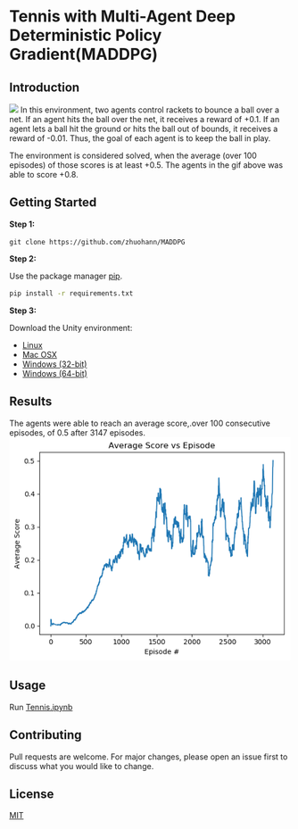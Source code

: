 # Tennis with Multi-Agent Deep Deterministic Policy Gradient(MADDPG)
## Introduction
![](images/Tennis.gif)
In this environment, two agents control rackets to bounce a ball over a net. If an agent hits the ball over the net, it receives a reward of +0.1. If an agent lets a ball hit the ground or hits the ball out of bounds, it receives a reward of -0.01. Thus, the goal of each agent is to keep the ball in play.

The environment is considered solved, when the average (over 100 episodes) of those scores is at least +0.5. The agents in the gif above was able to score +0.8.

## Getting Started 
**Step 1:**

`git clone https://github.com/zhuohann/MADDPG`

**Step 2:**

Use the package manager [pip](https://pip.pypa.io/en/stable/).
```bash
pip install -r requirements.txt
```

**Step 3:**

Download the Unity environment:
- [Linux](https://s3-us-west-1.amazonaws.com/udacity-drlnd/P3/Tennis/Tennis_Linux.zip)  
- [Mac OSX](https://s3-us-west-1.amazonaws.com/udacity-drlnd/P3/Tennis/Tennis.app.zip)
- [Windows (32-bit)](https://s3-us-west-1.amazonaws.com/udacity-drlnd/P3/Tennis/Tennis_Windows_x86.zip)
- [Windows (64-bit)](https://s3-us-west-1.amazonaws.com/udacity-drlnd/P3/Tennis/Tennis_Windows_x86_64.zip)


## Results
The agents were able to reach an average score,.over 100 consecutive episodes, of 0.5 after 3147 episodes.
![](images/07262019-01.png)

## Usage

Run [Tennis.ipynb](https://github.com/zhuohann/MADDPG/blob/master/Tennis.ipynb)

## Contributing
Pull requests are welcome. For major changes, please open an issue first to discuss what you would like to change.
## License
[MIT](https://choosealicense.com/licenses/mit/)
